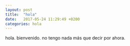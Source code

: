 ```yaml
---
layout: post
title:  "hola"
date:   2017-05-24 11:29:49 +0200
categories: hola
---
```


hola. bienvenido. no tengo nada más que decir por ahora.